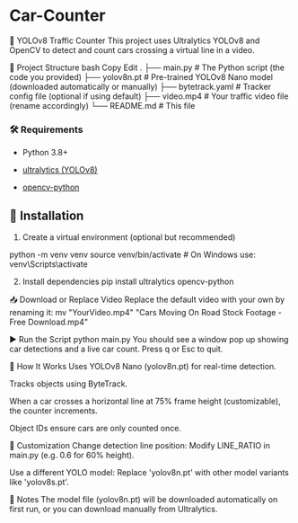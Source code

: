 # Car-Counter

🚗 YOLOv8 Traffic Counter
This project uses Ultralytics YOLOv8 and OpenCV to detect and count cars crossing a virtual line in a video.

📁 Project Structure
bash
Copy
Edit
.
├── main.py                  # The Python script (the code you provided)
├── yolov8n.pt               # Pre-trained YOLOv8 Nano model (downloaded automatically or manually)
├── bytetrack.yaml           # Tracker config file (optional if using default)
├── video.mp4                # Your traffic video file (rename accordingly)
└── README.md                # This file

### 🛠️ Requirements
- Python 3.8+

- [ultralytics (YOLOv8)](https://docs.ultralytics.com/models/yolov8/)

- [opencv-python](https://opencv.org/)

## 🐍 Installation
1. Create a virtual environment (optional but recommended)

python -m venv venv
source venv/bin/activate      # On Windows use: venv\Scripts\activate

2. Install dependencies
pip install ultralytics opencv-python

📥 Download or Replace Video
Replace the default video with your own by renaming it:
mv "YourVideo.mp4" "Cars Moving On Road Stock Footage - Free Download.mp4"

▶️ Run the Script
python main.py
You should see a window pop up showing car detections and a live car count. Press q or Esc to quit.

🧠 How It Works
Uses YOLOv8 Nano (yolov8n.pt) for real-time detection.

Tracks objects using ByteTrack.

When a car crosses a horizontal line at 75% frame height (customizable), the counter increments.

Object IDs ensure cars are only counted once.

📝 Customization
Change detection line position: Modify LINE_RATIO in main.py (e.g. 0.6 for 60% height).

Use a different YOLO model: Replace 'yolov8n.pt' with other model variants like 'yolov8s.pt'.

📌 Notes
The model file (yolov8n.pt) will be downloaded automatically on first run, or you can download manually from Ultralytics.

